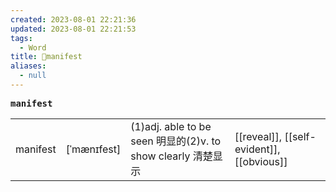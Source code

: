 ```yaml
---
created: 2023-08-01 22:21:36
updated: 2023-08-01 22:21:53
tags:
  - Word
title: 📖manifest
aliases:
  - null
---
```


<pre><strong>manifest</strong></pre>
|   |   |   |   |
|---|---|---|---|
|manifest|[ˈmænɪfest]|(1)adj. able to be seen 明显的(2)v. to show clearly 清楚显示|[[reveal]], [[self-evident]], [[obvious]]|
